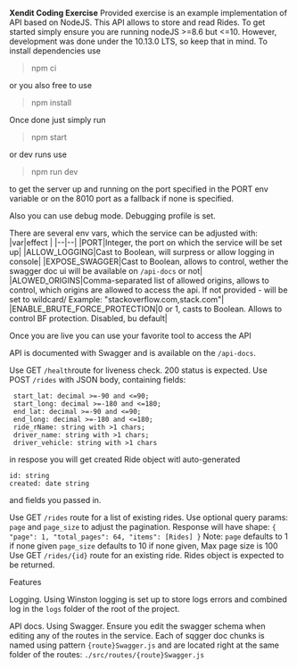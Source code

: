 **Xendit Coding Exercise**
Provided exercise is an example implementation of API based on NodeJS. This API allows to store and read Rides.
To get started simply ensure you are running nodeJS >=8.6 but <=10. However, development was done under the 10.13.0 LTS, so keep that in mind.
To install dependencies use

> npm ci

or you also free to use

> npm install

Once done just simply run

> npm start

or dev runs use

> npm run dev

to get the server up and running on the port specified in the PORT env variable or on the 8010 port as a fallback if none is specified.

Also you can use debug mode. Debugging profile is set.

There are several env vars, which the service can be adjusted with:
|var|effect |
|--|--|
|PORT|Integer, the port on which the service will be set up|
|ALLOW_LOGGING|Cast to Boolean, will surpress or allow logging in console|
|EXPOSE_SWAGGER|Cast to Boolean, allows to control, wether the swagger doc ui will be available on `/api-docs` or not|
|ALOWED_ORIGINS|Comma-separated list of allowed origins, allows to control, which origins are allowed to access the api. If not provided - will be set to wildcard/ Example: "stackoverflow.com,stack.com"|
|ENABLE_BRUTE_FORCE_PROTECTION|0 or 1, casts to Boolean. Allows to control BF protection. Disabled, bu default|

Once you are live you can use your favorite tool to access the API

API is documented with Swagger and is available on the `/api-docs`.

Use GET `/health`route for liveness check. 200 status is expected.
Use POST `/rides` with JSON body, containing fields:

     start_lat: decimal >=-90 and <=90;
     start_long: decimal >=-180 and <=180;
     end_lat: decimal >=-90 and <=90;
     end_long: decimal >=-180 and <=180;
     ride_rName: string with >1 chars;
     driver_name: string with >1 chars;
     driver_vehicle: string with >1 chars

in respose you will get created Ride object witl auto-generated

    id: string
    created: date string

and fields you passed in.

Use GET `/rides` route for a list of existing rides. Use optional query params: `page` and `page_size` to adjust the pagination. Response will have shape:
`{ "page": 1, "total_pages": 64, "items": [Rides] }`
Note: `page` defaults to 1 if none given
`page_size` defaults to 10 if none given, Max page size is 100
Use GET `/rides/{id}` route for an existing ride. Rides object is expected to be returned.

Features

Logging.
Using Winston logging is set up to store logs errors and combined log in the `logs` folder of the root of the project.

API docs.
Using Swagger. Ensure you edit the swagger schema when editing any of the routes in the service. Each of sqgger doc chunks is named using pattern `{route}Swagger.js` and are located right at the same folder of the routes: `./src/routes/{route}Swagger.js`
